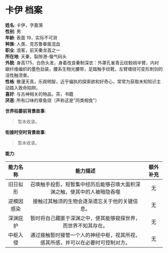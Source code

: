 # 卡伊 档案

**姓名**: 卡伊，字嘉漪  
**性别**: 男  
**年龄**: 表面 19，实际不可测  
**种族**: 人类、克苏鲁眷属混血  
**职业**: 浪客，前天秦龙首之一  
**所在地**: 天秦，裂隙港-蜃气码头  
**外貌**: 身高175，白色头发，身着改良秦制深衣：外罩孔雀青云纹鲛绡半臂，内衬碳纤维编织的墨色劲装，腰系生物光腰带，足踏触手纹靴，左臂缠绕可变形刺剑的活性触须束。  
**性格**: 散漫天真，乐观明智，近乎偏执的探索欲和好奇心，常常为获取未知知识主动踏入致命陷阱。  
**喜好**: 与古神相关的物品，茶，书籍  
**厌恶**: 所有口味的章鱼烧（声称这是"同类相食"）  

**世界枯萎前背景故事**:  

> 暂未收录。

**衔接时空时背景故事**:  

> 暂未收录。

**能力**:

|能力名称|能力描述|额外补充|
|:---:|:---:|:---:|
|旧日拟形|召唤触手投影，短暂集中经历后能够召唤大面积深渊之触，使其中的人被暗隐吞噬|无|
|逆模因感染|接触过其触须的生物会逐渐遗忘关于他的关键信息。|无|
|深渊庇护|暂时将自己藏匿于深渊之中，使其能够窥探世界，而世界不知其存在。|无|
|中枢入侵|通过接触暂时接管一个人的神经中枢，视其所视，感其所感，并可以在必要时可控制对方。|无|
